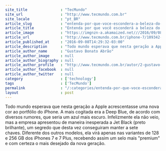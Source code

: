 ```yaml
---
site_title               : "TecMundo"
site_url                 : "http://www.tecmundo.com.br"
site_locale              : "pt_BR"
article_slug             : "entenda-por-que-voce-escondera-a-beleza-do-iphone-7-jet-black-com-um-case"
article_title            : "Entenda por que você esconderá a beleza do iPhone 7 Jet Black com um case"
article_image            : "https://imgnzn-a.akamaized.net///2016/09/08/08175806544156-t1200x480.jpg"
article_url              : "http://www.tecmundo.com.br/iphone-7/109342-iphone-7-plus-jet-black-riscos.htm"
article_published_at     : "2016-09-08T14:29:32-03:00"
article_description      : "Todo mundo esperava que nesta geração a Apple acrescentasse uma nova cor ao portfólio do iPhone. A mais cogitada era a Deep Blue, de acordo com diversos rumores, que seria um azul mais escuro. Infelizmente ela não veio, mas a empresa apresentou de maneira inesperada a Jet Black (preto brilhante), um segredo que desta vez conseguiram manter a sete chaves. Diferente dos outros modelos, ela virá apenas nas variantes de 128 e 256 GB dos iPhones 7 e 7 Plus, recebendo assim um selo mais 'premium' e com certeza o mais desejado da nova geração."
article_author_name      : "Gustavo Bonato Abrão"
article_author_image     : null
article_author_biography : null
article_author_profile   : "http://www.tecmundo.com.br/autor/2-gustavo-bonato-abrao/"
article_author_facebook  : null
article_author_twitter   : null
category                 : ['technology']
tags                     : ['TecMundo']
permalink                : "/:categories/entenda-por-que-voce-escondera-a-beleza-do-iphone-7-jet-black-com-um-case/"
layout                   : post
---
```


Todo mundo esperava que nesta geração a Apple acrescentasse uma nova cor ao portfólio do iPhone. A mais cogitada era a Deep Blue, de acordo com diversos rumores, que seria um azul mais escuro. Infelizmente ela não veio, mas a empresa apresentou de maneira inesperada a Jet Black (preto brilhante), um segredo que desta vez conseguiram manter a sete chaves. Diferente dos outros modelos, ela virá apenas nas variantes de 128 e 256 GB dos iPhones 7 e 7 Plus, recebendo assim um selo mais "premium" e com certeza o mais desejado da nova geração.
